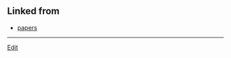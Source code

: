 ## Linked from

* [papers](papers.md)


----
[Edit](https://github.com/vitroid/vitroid.github.io/edit/master/MD/YMT2012.md)
